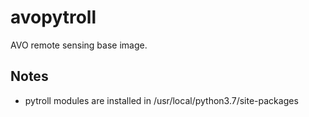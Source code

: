 avopytroll
============

AVO remote sensing base image.

Notes
-----
  * pytroll modules are installed in /usr/local/python3.7/site-packages

